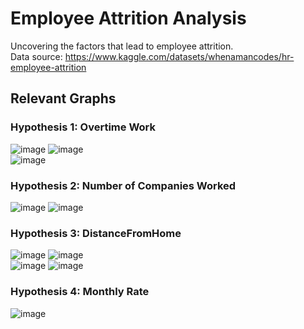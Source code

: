 # Employee Attrition Analysis

Uncovering the factors that lead to employee attrition. <br>
Data source: https://www.kaggle.com/datasets/whenamancodes/hr-employee-attrition

## Relevant Graphs
### Hypothesis 1: Overtime Work
  
![image](https://github.com/user-attachments/assets/ef41a0ba-97dc-445d-b070-ae3520e115c7) ![image](https://github.com/user-attachments/assets/cf704293-0aed-4345-bbdb-dd8391dd1b2c) <br> 
![image](https://github.com/user-attachments/assets/34817a9c-a543-448c-abb2-7209eb548fd3)


### Hypothesis 2: Number of Companies Worked

![image](https://github.com/user-attachments/assets/da4c1c6a-503b-4a54-9b94-455058700877) ![image](https://github.com/user-attachments/assets/2a44349d-38f2-473e-a069-45c16aafccb2)

 
### Hypothesis 3: DistanceFromHome

![image](https://github.com/user-attachments/assets/faade2ed-d183-4ba3-ad51-e9e5a1436aed) ![image](https://github.com/user-attachments/assets/0c9612ee-fa5d-47c1-a88a-d0b3882a9761) <br>
![image](https://github.com/user-attachments/assets/105466d3-a077-4b38-a9cb-48fefbeba174) ![image](https://github.com/user-attachments/assets/b3541c28-96fc-4f9b-b405-96116a39d9c5)


### Hypothesis 4: Monthly Rate

![image](https://github.com/user-attachments/assets/fc359701-d775-4d34-9536-88d8115c8cc5)




  
